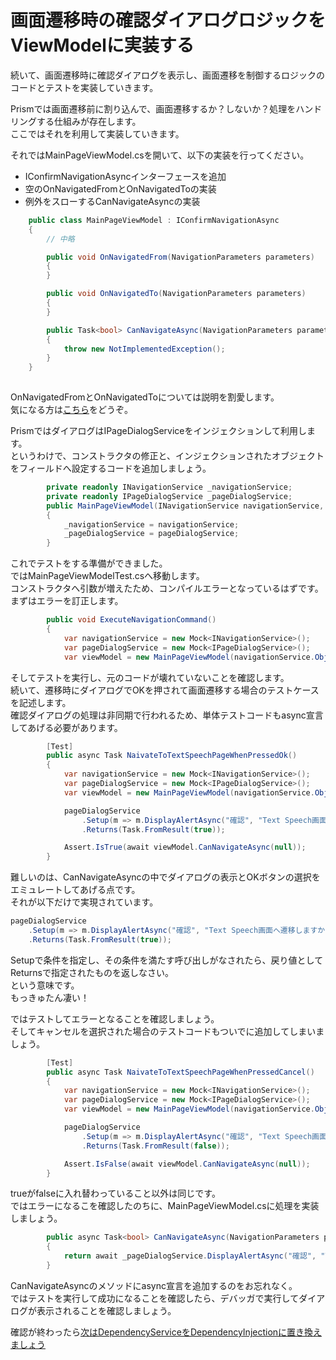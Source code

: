 # 画面遷移時の確認ダイアログロジックをViewModelに実装する

続いて、画面遷移時に確認ダイアログを表示し、画面遷移を制御するロジックのコードとテストを実装していきます。

Prismでは画面遷移前に割り込んで、画面遷移するか？しないか？処理をハンドリングする仕組みが存在します。  
ここではそれを利用して実装していきます。  

それではMainPageViewModel.csを開いて、以下の実装を行ってください。  

* IConfirmNavigationAsyncインターフェースを追加  
* 空のOnNavigatedFromとOnNavigatedToの実装  
* 例外をスローするCanNavigateAsyncの実装  

```cs
    public class MainPageViewModel : IConfirmNavigationAsync
    {
        // 中略

        public void OnNavigatedFrom(NavigationParameters parameters)
        {
        }

        public void OnNavigatedTo(NavigationParameters parameters)
        {
        }

        public Task<bool> CanNavigateAsync(NavigationParameters parameters)
        {
            throw new NotImplementedException();
        }
    }
 
```

OnNavigatedFromとOnNavigatedToについては説明を割愛します。  
気になる方は[こちら](http://www.nuits.jp/entry/2016/08/21/234634#画面遷移イベントのハンドル)をどうぞ。  

PrismではダイアログはIPageDialogServiceをインジェクションして利用します。  
というわけで、コンストラクタの修正と、インジェクションされたオブジェクトをフィールドへ設定するコードを追加しましょう。  

```cs
        private readonly INavigationService _navigationService;
        private readonly IPageDialogService _pageDialogService;
        public MainPageViewModel(INavigationService navigationService, IPageDialogService pageDialogService)
        {
            _navigationService = navigationService;
            _pageDialogService = pageDialogService;
        }
```

これでテストをする準備ができました。  
ではMainPageViewModelTest.csへ移動します。  
コンストラクタへ引数が増えたため、コンパイルエラーとなっているはずです。  
まずはエラーを訂正します。  

```cs
        public void ExecuteNavigationCommand()
        {
            var navigationService = new Mock<INavigationService>();
            var pageDialogService = new Mock<IPageDialogService>();
            var viewModel = new MainPageViewModel(navigationService.Object, pageDialogService.Object);
```

そしてテストを実行し、元のコードが壊れていないことを確認します。  
続いて、遷移時にダイアログでOKを押されて画面遷移する場合のテストケースを記述します。  
確認ダイアログの処理は非同期で行われるため、単体テストコードもasync宣言してあげる必要があります。  

```cs
        [Test]
        public async Task NaivateToTextSpeechPageWhenPressedOk()
        {
            var navigationService = new Mock<INavigationService>();
            var pageDialogService = new Mock<IPageDialogService>();
            var viewModel = new MainPageViewModel(navigationService.Object, pageDialogService.Object);

            pageDialogService
                .Setup(m => m.DisplayAlertAsync("確認", "Text Speech画面へ遷移しますか？", "OK", "Cancel"))
                .Returns(Task.FromResult(true));

            Assert.IsTrue(await viewModel.CanNavigateAsync(null));
        }
```

難しいのは、CanNavigateAsyncの中でダイアログの表示とOKボタンの選択をエミュレートしてあげる点です。  
それが以下だけで実現されています。  
```cs
pageDialogService
    .Setup(m => m.DisplayAlertAsync("確認", "Text Speech画面へ遷移しますか？", "OK", "Cancel"))
    .Returns(Task.FromResult(true));
```

Setupで条件を指定し、その条件を満たす呼び出しがなされたら、戻り値としてReturnsで指定されたものを返しなさい。  
という意味です。  
もっきゅたん凄い！  

ではテストしてエラーとなることを確認しましょう。  
そしてキャンセルを選択された場合のテストコードもついでに追加してしまいましょう。  

```cs
        [Test]
        public async Task NaivateToTextSpeechPageWhenPressedCancel()
        {
            var navigationService = new Mock<INavigationService>();
            var pageDialogService = new Mock<IPageDialogService>();
            var viewModel = new MainPageViewModel(navigationService.Object, pageDialogService.Object);

            pageDialogService
                .Setup(m => m.DisplayAlertAsync("確認", "Text Speech画面へ遷移しますか？", "OK", "Cancel"))
                .Returns(Task.FromResult(false));

            Assert.IsFalse(await viewModel.CanNavigateAsync(null));
        }
```

trueがfalseに入れ替わっていること以外は同じです。  
ではエラーになるこを確認したのちに、MainPageViewModel.csに処理を実装しましょう。  

```cs
        public async Task<bool> CanNavigateAsync(NavigationParameters parameters)
        {
            return await _pageDialogService.DisplayAlertAsync("確認", "Text Speech画面へ遷移しますか？", "OK", "Cancel");
        }
```

CanNavigateAsyncのメソッドにasync宣言を追加するのをお忘れなく。  
ではテストを実行して成功になることを確認したら、デバッガで実行してダイアログが表示されることを確認しましょう。  

確認が終わったら[次はDependencyServiceをDependencyInjectionに置き換えましょう](05.HandsOn-DependencyService.md)
